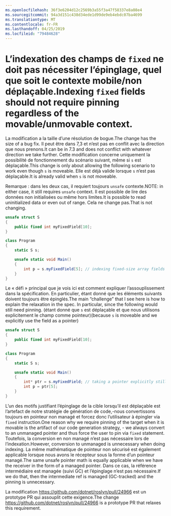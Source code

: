 ```yaml
---
ms.openlocfilehash: 36f3e6204d12c2569b3a55f3a47f58337e8a08e4
ms.sourcegitcommit: 94a3d151c438d34ede1d99de9eb4ebdc07ba4699
ms.translationtype: MT
ms.contentlocale: fr-FR
ms.lasthandoff: 04/25/2019
ms.locfileid: "79484628"
---
```

# <a name="indexing-fixed-fields-should-not-require-pinning-regardless-of-the-movableunmovable-context"></a><span data-ttu-id="78fcd-101">L’indexation des champs de `fixed` ne doit pas nécessiter l’épinglage, quel que soit le contexte mobile/non déplaçable.</span><span class="sxs-lookup"><span data-stu-id="78fcd-101">Indexing `fixed` fields should not require pinning regardless of the movable/unmovable context.</span></span> #

<span data-ttu-id="78fcd-102">La modification a la taille d’une résolution de bogue.</span><span class="sxs-lookup"><span data-stu-id="78fcd-102">The change has the size of a bug fix.</span></span> <span data-ttu-id="78fcd-103">Il peut être dans 7,3 et n’est pas en conflit avec la direction que nous prenons.</span><span class="sxs-lookup"><span data-stu-id="78fcd-103">It can be in 7.3 and does not conflict with whatever direction we take further.</span></span>
<span data-ttu-id="78fcd-104">Cette modification concerne uniquement la possibilité de fonctionnement du scénario suivant, même si `s` est déplaçable.</span><span class="sxs-lookup"><span data-stu-id="78fcd-104">This change is only about allowing the following scenario to work even though `s` is moveable.</span></span> <span data-ttu-id="78fcd-105">Elle est déjà valide lorsque `s` n’est pas déplaçable.</span><span class="sxs-lookup"><span data-stu-id="78fcd-105">It is already valid when `s` is not moveable.</span></span> 

<span data-ttu-id="78fcd-106">Remarque : dans les deux cas, il requiert toujours `unsafe` contexte.</span><span class="sxs-lookup"><span data-stu-id="78fcd-106">NOTE: in either case, it still requires `unsafe` context.</span></span> <span data-ttu-id="78fcd-107">Il est possible de lire des données non initialisées ou même hors limites.</span><span class="sxs-lookup"><span data-stu-id="78fcd-107">It is possible to read uninitialized data or even out of range.</span></span> <span data-ttu-id="78fcd-108">Cela ne change pas.</span><span class="sxs-lookup"><span data-stu-id="78fcd-108">That is not changing.</span></span>

```csharp
unsafe struct S
{
    public fixed int myFixedField[10];
}

class Program
{
    static S s;

    unsafe static void Main()
    {
        int p = s.myFixedField[5]; // indexing fixed-size array fields would be ok
    }
}
```

<span data-ttu-id="78fcd-109">Le « défi » principal que je vois ici est comment expliquer l’assouplissement dans la spécification. En particulier, étant donné que les éléments suivants doivent toujours être épinglés.</span><span class="sxs-lookup"><span data-stu-id="78fcd-109">The main “challenge” that I see here is how to explain the relaxation in the spec. In particular, since the following would still need pinning.</span></span> <span data-ttu-id="78fcd-110">(étant donné que `s` est déplaçable et que nous utilisons explicitement le champ comme pointeur)</span><span class="sxs-lookup"><span data-stu-id="78fcd-110">(because `s` is moveable and we explicitly use the field as a pointer)</span></span>

```csharp
unsafe struct S
{
    public fixed int myFixedField[10];
}

class Program
{
    static S s;

    unsafe static void Main()
    {
        int* ptr = s.myFixedField; // taking a pointer explicitly still requires pinning.
        int p = ptr[5];
    }
}
```

<span data-ttu-id="78fcd-111">L’un des motifs justifiant l’épinglage de la cible lorsqu’il est déplaçable est l’artefact de notre stratégie de génération de code,-nous convertissons toujours en pointeur non managé et forcez donc l’utilisateur à épingler via `fixed` instruction.</span><span class="sxs-lookup"><span data-stu-id="78fcd-111">One reason why we require pinning of the target when it is movable is the artifact of our code generation strategy, - we always convert to an unmanaged pointer and thus force the user to pin via `fixed` statement.</span></span> <span data-ttu-id="78fcd-112">Toutefois, la conversion en non managé n’est pas nécessaire lors de l’indexation.</span><span class="sxs-lookup"><span data-stu-id="78fcd-112">However, conversion to unmanaged is unnecessary when doing indexing.</span></span> <span data-ttu-id="78fcd-113">La même mathématique de pointeur non sécurisé est également applicable lorsque nous avons le récepteur sous la forme d’un pointeur managé.</span><span class="sxs-lookup"><span data-stu-id="78fcd-113">The same unsafe pointer math is equally applicable when we have the receiver in the form of a managed pointer.</span></span> <span data-ttu-id="78fcd-114">Dans ce cas, la référence intermédiaire est managée (suivi GC) et l’épinglage n’est pas nécessaire.</span><span class="sxs-lookup"><span data-stu-id="78fcd-114">If we do that, then the intermediate ref is managed (GC-tracked) and the pinning is unnecessary.</span></span>

<span data-ttu-id="78fcd-115">La modification https://github.com/dotnet/roslyn/pull/24966 est un prototype PR qui assouplit cette exigence.</span><span class="sxs-lookup"><span data-stu-id="78fcd-115">The change https://github.com/dotnet/roslyn/pull/24966 is a prototype PR that relaxes this requirement.</span></span>
